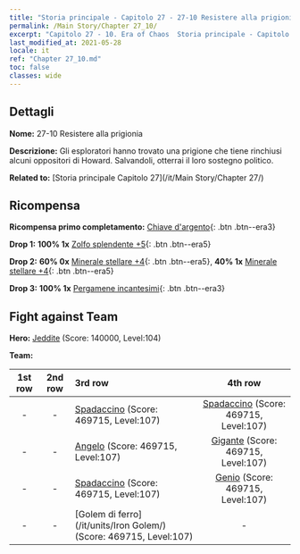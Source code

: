 ```yaml
---
title: "Storia principale - Capitolo 27 - 27-10 Resistere alla prigionia"
permalink: /Main Story/Chapter 27_10/
excerpt: "Capitolo 27 - 10. Era of Chaos  Storia principale - Capitolo 27_10. 27-10 Resistere alla prigionia"
last_modified_at: 2021-05-28
locale: it
ref: "Chapter 27_10.md"
toc: false
classes: wide
---
```


## Dettagli

 **Nome:** 27-10 Resistere alla prigionia

 **Descrizione:** Gli esploratori hanno trovato una prigione che tiene rinchiusi alcuni oppositori di Howard. Salvandoli, otterrai il loro sostegno politico.

 **Related to:** [Storia principale Capitolo 27](/it/Main Story/Chapter 27/)

## Ricompensa

 **Ricompensa primo completamento:** [Chiave d'argento](/ItemsIT/con_693/){: .btn .btn--era3}

 **Drop 1:** **100% 1x** [Zolfo splendente +5](/ItemsIT/mat_99/){: .btn .btn--era5}

 **Drop 2:** **60% 0x** [Minerale stellare +4](/ItemsIT/mat_89/){: .btn .btn--era5}, **40% 1x** [Minerale stellare +4](/ItemsIT/mat_89/){: .btn .btn--era5}

 **Drop 3:** **100% 1x** [Pergamene incantesimi](/ItemsIT/con_694/){: .btn .btn--era3}


## Fight against Team
 **Hero:** [Jeddite](/it/heroes/Jeddite/) (Score: 140000, Level:104)

 **Team:**


  | 1st row | 2nd row | 3rd row | 4th row |
  |:----:|:----:|:----|:----:|
  | - | - | [Spadaccino](/it/units/Swordsman/) (Score: 469715, Level:107)  | [Spadaccino](/it/units/Swordsman/) (Score: 469715, Level:107)  |
  | - | - | [Angelo](/it/units/Angel/) (Score: 469715, Level:107)  | [Gigante](/it/units/Giant/) (Score: 469715, Level:107)  |
  | - | - | [Spadaccino](/it/units/Swordsman/) (Score: 469715, Level:107)  | [Genio](/it/units/Genie/) (Score: 469715, Level:107)  |
  | - | - | [Golem di ferro](/it/units/Iron Golem/) (Score: 469715, Level:107)  | - |


